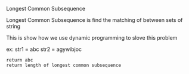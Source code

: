 Longest Common Subsequence

Longest Common Subsequence is find the matching of between sets of string

This is show how we use dynamic programming to slove this problem

ex: str1 = abc
    str2 = agywibjoc

    return abc 
    return length of longest common subsequence